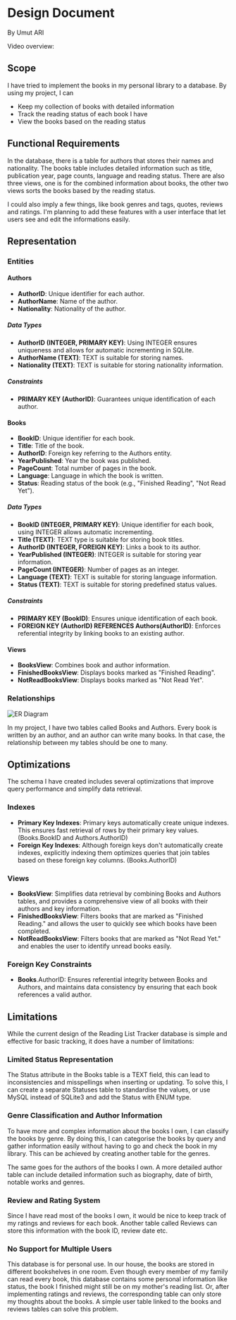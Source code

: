 # Design Document

By Umut ARI

Video overview: <URL HERE>

## Scope

I have tried to implement the books in my personal library to a database. By using my project, I can
- Keep my collection of books with detailed information
- Track the reading status of each book I have
- View the books based on the reading status

## Functional Requirements

In the database, there is a table for authors that stores their names and nationality. The books table includes detailed information such as title, publication year, page counts, language and reading status. There are also three views, one is for the combined information about books, the other two views sorts the books based by the reading status.

I could also imply a few things, like book genres and tags, quotes, reviews and ratings. I'm planning to add these features with a user interface that let users see and edit the informations easily.

## Representation

### Entities

#### Authors

- **AuthorID**: Unique identifier for each author.
- **AuthorName**: Name of the author.
- **Nationality**: Nationality of the author.

##### Data Types

- **AuthorID (INTEGER, PRIMARY KEY)**: Using INTEGER ensures uniqueness and allows for automatic incrementing in SQLite.
- **AuthorName (TEXT)**: TEXT is suitable for storing names.
- **Nationality (TEXT)**: TEXT is suitable for storing nationality information.

##### Constraints

- **PRIMARY KEY (AuthorID)**: Guarantees unique identification of each author.

#### Books

- **BookID**: Unique identifier for each book.
- **Title**: Title of the book.
- **AuthorID**: Foreign key referring to the Authors entity.
- **YearPublished**: Year the book was published.
- **PageCount**: Total number of pages in the book.
- **Language**: Language in which the book is written.
- **Status**: Reading status of the book (e.g., "Finished Reading", "Not Read Yet").

##### Data Types

- **BookID (INTEGER, PRIMARY KEY)**: Unique identifier for each book, using INTEGER allows automatic incrementing.
- **Title (TEXT)**: TEXT type is suitable for storing book titles.
- **AuthorID (INTEGER, FOREIGN KEY)**: Links a book to its author.
- **YearPublished (INTEGER)**: INTEGER is suitable for storing year information.
- **PageCount (INTEGER)**: Number of pages as an integer.
- **Language (TEXT)**: TEXT is suitable for storing language information.
- **Status (TEXT)**: TEXT is suitable for storing predefined status values.

##### Constraints

- **PRIMARY KEY (BookID)**: Ensures unique identification of each book.
- **FOREIGN KEY (AuthorID) REFERENCES Authors(AuthorID)**: Enforces referential integrity by linking books to an existing author.


#### Views

- **BooksView**: Combines book and author information.
- **FinishedBooksView**: Displays books marked as "Finished Reading".
- **NotReadBooksView**: Displays books marked as "Not Read Yet".

### Relationships

![ER Diagram](ERDiagram.jpg)

In my project, I have two tables called Books and Authors. Every book is written by an author, and an author can write many books. In that case, the relationship between my tables should be one to many.

## Optimizations

The schema I have created includes several optimizations that improve query performance and simplify data retrieval.

### Indexes

- **Primary Key Indexes**: Primary keys automatically create unique indexes. This ensures fast retrieval of rows by their primary key values. (Books.BookID and Authors.AuthorID)
- **Foreign Key Indexes**: Although foreign keys don't automatically create indexes, explicitly indexing them optimizes queries that join tables based on these foreign key columns. (Books.AuthorID)

### Views

- **BooksView**: Simplifies data retrieval by combining Books and Authors tables, and provides a comprehensive view of all books with their authors and key information.
- **FinishedBooksView**: Filters books that are marked as "Finished Reading." and allows the user to quickly see which books have been completed.
- **NotReadBooksView**: Filters books that are marked as "Not Read Yet." and enables the user to identify unread books easily.

### Foreign Key Constraints

- **Books**.AuthorID: Ensures referential integrity between Books and Authors, and maintains data consistency by ensuring that each book references a valid author.

## Limitations

While the current design of the Reading List Tracker database is simple and effective for basic tracking, it does have a number of limitations:

### Limited Status Representation

The Status attribute in the Books table is a TEXT field, this can lead to inconsistencies and misspellings when inserting or updating. To solve this, I can create a separate Statuses table to standardise the values, or use MySQL instead of SQLite3 and add the Status with ENUM type.

### Genre Classification and Author Information

To have more and complex information about the books I own, I can classify the books by genre. By doing this, I can categorise the books by query and gather information easily without having to go and check the book in my library. This can be achieved by creating another table for the genres.

The same goes for the authors of the books I own. A more detailed author table can include detailed information such as biography, date of birth, notable works and genres.

### Review and Rating System

Since I have read most of the books I own, it would be nice to keep track of my ratings and reviews for each book. Another table called Reviews can store this information with the book ID, review date etc.

### No Support for Multiple Users

This database is for personal use. In our house, the books are stored in different bookshelves in one room. Even though every member of my family can read every book, this database contains some personal information like status, the book I finished might still be on my mother's reading list. Or, after implementing ratings and reviews, the corresponding table can only store my thoughts about the books. A simple user table linked to the books and reviews tables can solve this problem.
